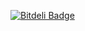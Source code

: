 [![Bitdeli Badge](https://d2weczhvl823v0.cloudfront.net/ivanfemia/abap2docx/trend.png)](https://bitdeli.com/free "Bitdeli Badge")